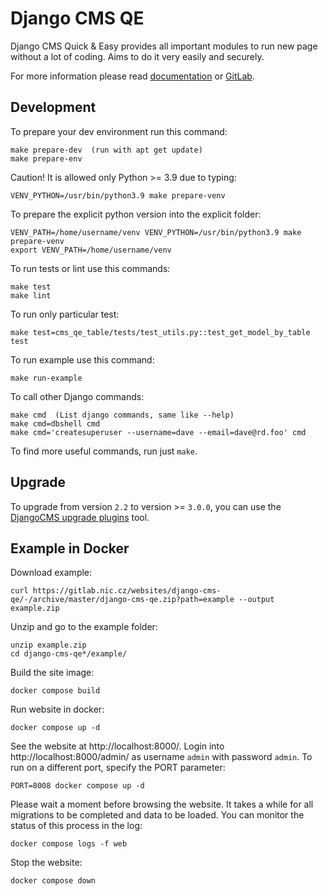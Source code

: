 # Django CMS QE

Django CMS Quick & Easy provides all important modules to run new page
without a lot of coding. Aims to do it very easily and securely.

For more information please read [documentation](<https://websites.pages.nic.cz/django-cms-qe>) or [GitLab](https://gitlab.nic.cz/websites/django-cms-qe).

## Development

To prepare your dev environment run this command:

    make prepare-dev  (run with apt get update)
    make prepare-env

Caution! It is allowed only Python >= 3.9 due to typing:

    VENV_PYTHON=/usr/bin/python3.9 make prepare-venv

To prepare the explicit python version into the explicit folder:

    VENV_PATH=/home/username/venv VENV_PYTHON=/usr/bin/python3.9 make prepare-venv
    export VENV_PATH=/home/username/venv

To run tests or lint use this commands:

    make test
    make lint

To run only particular test:

    make test=cms_qe_table/tests/test_utils.py::test_get_model_by_table test

To run example use this command:

    make run-example


To call other Django commands:

    make cmd  (List django commands, same like --help)
    make cmd=dbshell cmd
    make cmd='createsuperuser --username=dave --email=dave@rd.foo' cmd

To find more useful commands, run just `make`.

## Upgrade

To upgrade from version `2.2` to version >= `3.0.0`, you can use the [DjangoCMS upgrade plugins](https://gitlab.nic.cz/utils/djangocms-upgrade-plugins) tool.

## Example in Docker

Download example:

    curl https://gitlab.nic.cz/websites/django-cms-qe/-/archive/master/django-cms-qe.zip?path=example --output example.zip

Unzip and go to the example folder:

    unzip example.zip
    cd django-cms-qe*/example/

Build the site image:

    docker compose build

Run website in docker:

    docker compose up -d

See the website at http://localhost:8000/. Login into http://localhost:8000/admin/ as username ``admin`` with password ``admin``.
To run on a different port, specify the PORT parameter:

    PORT=8008 docker compose up -d

Please wait a moment before browsing the website. It takes a while for all migrations to be completed and data to be loaded.
You can monitor the status of this process in the log:

    docker compose logs -f web

Stop the website:

    docker compose down
